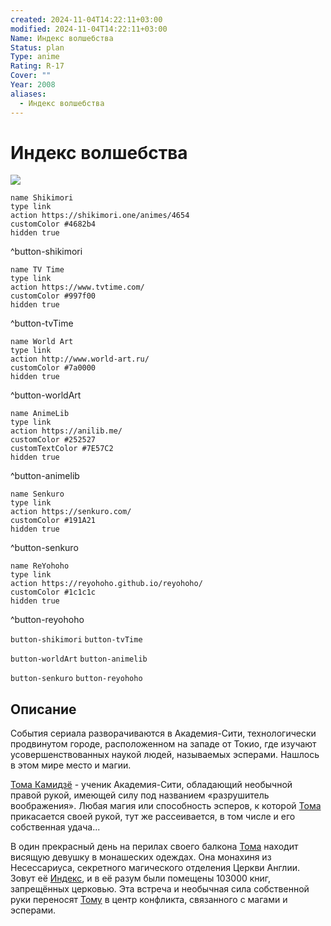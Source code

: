 ```yaml
---
created: 2024-11-04T14:22:11+03:00
modified: 2024-11-04T14:22:11+03:00
Name: Индекс волшебства
Status: plan
Type: anime
Rating: R-17
Cover: ""
Year: 2008
aliases:
  - Индекс волшебства
---
```


# Индекс волшебства

![](https://nyaa.shikimori.one/uploads/poster/animes/4654/43b2e44ca80a418ebff83b05992d523b.jpeg)

```button
name Shikimori
type link
action https://shikimori.one/animes/4654
customColor #4682b4
hidden true
```
^button-shikimori

```button
name TV Time
type link
action https://www.tvtime.com/
customColor #997f00
hidden true
```
^button-tvTime

```button
name World Art
type link
action http://www.world-art.ru/
customColor #7a0000
hidden true
```
^button-worldArt

```button
name AnimeLib
type link
action https://anilib.me/
customColor #252527
customTextColor #7E57C2
hidden true
```
^button-animelib

```button
name Senkuro
type link
action https://senkuro.com/
customColor #191A21
hidden true
```
^button-senkuro

```button
name ReYohoho
type link
action https://reyohoho.github.io/reyohoho/
customColor #1c1c1c
hidden true
```
^button-reyohoho

`button-shikimori` `button-tvTime`

`button-worldArt` `button-animelib`

`button-senkuro` `button-reyohoho`

## Описание

События сериала разворачиваются в Академия-Сити, технологически продвинутом городе, расположенном на западе от Токио, где изучают усовершенствованных наукой людей, называемых эсперами. Нашлось в этом мире место и магии.

[Тома Камидзё](https://shikimori.one/characters/13700-touma-kamijou) - ученик Академия-Сити, обладающий необычной правой рукой, имеющей силу под названием «разрушитель воображения». Любая магия или способность эсперов, к которой [Тома](https://shikimori.one/characters/13700-touma-kamijou) прикасается своей рукой, тут же рассеивается, в том числе и его собственная удача...

В один прекрасный день на перилах своего балкона [Тома](https://shikimori.one/characters/13700-touma-kamijou) находит висящую девушку в монашеских одеждах. Она монахиня из Несессариуса, секретного магического отделения Церкви Англии. Зовут её [Индекс](https://shikimori.one/characters/13699-index-librorum-prohibitorum), и в её разум были помещены 103000 книг, запрещённых церковью. Эта встреча и необычная сила собственной руки переносят [Тому](https://shikimori.one/characters/13700-touma-kamijou) в центр конфликта, связанного с магами и эсперами.

